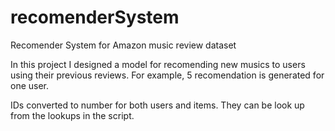# recomenderSystem
Recomender System for Amazon music review dataset

In this project I designed a model for recomending new musics to users using their previous reviews. For example, 5 recomendation is generated for one user.

IDs converted to number for both users and items. They can be look up from the lookups in the script.
